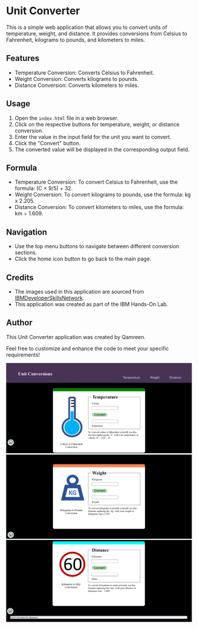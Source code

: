 # Unit Converter

This is a simple web application that allows you to convert units of temperature, weight, and distance. It provides conversions from Celsius to Fahrenheit, kilograms to pounds, and kilometers to miles.

## Features

- Temperature Conversion: Converts Celsius to Fahrenheit.
- Weight Conversion: Converts kilograms to pounds.
- Distance Conversion: Converts kilometers to miles.

## Usage

1. Open the `index.html` file in a web browser.
2. Click on the respective buttons for temperature, weight, or distance conversion.
3. Enter the value in the input field for the unit you want to convert.
4. Click the "Convert" button.
5. The converted value will be displayed in the corresponding output field.

## Formula

- Temperature Conversion: To convert Celsius to Fahrenheit, use the formula: (C × 9/5) + 32.
- Weight Conversion: To convert kilograms to pounds, use the formula: kg x 2.205.
- Distance Conversion: To convert kilometers to miles, use the formula: km ÷ 1.609.

## Navigation

- Use the top menu buttons to navigate between different conversion sections.
- Click the home icon button to go back to the main page.

## Credits

- The images used in this application are sourced from [IBMDeveloperSkillsNetwork](https://developer.ibm.com/skills-network/).
- This application was created as part of the IBM Hands-On Lab.

## Author

This Unit Converter application was created by Qamreen.

Feel free to customize and enhance the code to meet your specific requirements!

![Screen Shot](1.png)
![Screen Shot](2.png)
![Screen Shot](3.png)

